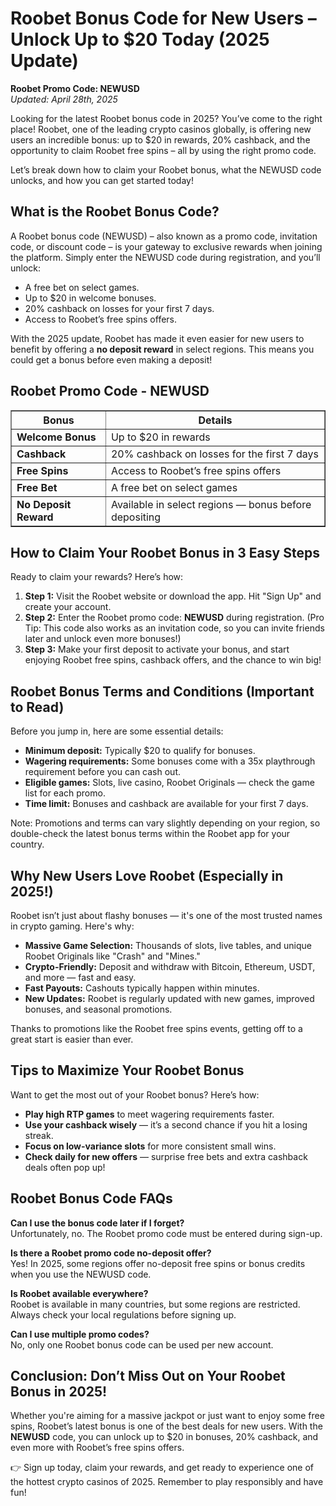 <h1>Roobet Bonus Code for New Users – Unlock Up to $20 Today (2025 Update)</h1>
<p><strong>Roobet Promo Code: NEWUSD</strong><br><em>Updated: April 28th, 2025</em></p>
<p>Looking for the latest Roobet bonus code in 2025? You’ve come to the right place! Roobet, one of the leading crypto casinos globally, is offering new users an incredible bonus: up to $20 in rewards, 20% cashback, and the opportunity to claim Roobet free spins – all by using the right promo code.</p>
<p>Let’s break down how to claim your Roobet bonus, what the NEWUSD code unlocks, and how you can get started today!</p>
<h2>What is the Roobet Bonus Code?</h2>
<p>A Roobet bonus code (NEWUSD) – also known as a promo code, invitation code, or discount code – is your gateway to exclusive rewards when joining the platform. Simply enter the NEWUSD code during registration, and you’ll unlock:</p>
<ul>
<li>A free bet on select games.</li>
<li>Up to $20 in welcome bonuses.</li>
<li>20% cashback on losses for your first 7 days.</li>
<li>Access to Roobet’s free spins offers.</li>
</ul>
<p>With the 2025 update, Roobet has made it even easier for new users to benefit by offering a <strong>no deposit reward</strong> in select regions. This means you could get a bonus before even making a deposit!</p>
<h2>Roobet Promo Code - NEWUSD</h2>
<table border="1">
<tr>
<th><strong>Bonus</strong></th>
<th><strong>Details</strong></th>
</tr>
<tr>
<td><strong>Welcome Bonus</strong></td>
<td>Up to $20 in rewards</td>
</tr>
<tr>
<td><strong>Cashback</strong></td>
<td>20% cashback on losses for the first 7 days</td>
</tr>
<tr>
<td><strong>Free Spins</strong></td>
<td>Access to Roobet’s free spins offers</td>
</tr>
<tr>
<td><strong>Free Bet</strong></td>
<td>A free bet on select games</td>
</tr>
<tr>
<td><strong>No Deposit Reward</strong></td>
<td>Available in select regions — bonus before depositing</td>
</tr>
</table>
<h2>How to Claim Your Roobet Bonus in 3 Easy Steps</h2>
<p>Ready to claim your rewards? Here’s how:</p>
<ol>
<li><strong>Step 1:</strong> Visit the Roobet website or download the app. Hit "Sign Up" and create your account.</li>
<li><strong>Step 2:</strong> Enter the Roobet promo code: <strong>NEWUSD</strong> during registration. (Pro Tip: This code also works as an invitation code, so you can invite friends later and unlock even more bonuses!)</li>
<li><strong>Step 3:</strong> Make your first deposit to activate your bonus, and start enjoying Roobet free spins, cashback offers, and the chance to win big!</li>
</ol>
<h2>Roobet Bonus Terms and Conditions (Important to Read)</h2>
<p>Before you jump in, here are some essential details:</p>
<ul>
<li><strong>Minimum deposit:</strong> Typically $20 to qualify for bonuses.</li>
<li><strong>Wagering requirements:</strong> Some bonuses come with a 35x playthrough requirement before you can cash out.</li>
<li><strong>Eligible games:</strong> Slots, live casino, Roobet Originals — check the game list for each promo.</li>
<li><strong>Time limit:</strong> Bonuses and cashback are available for your first 7 days.</li>
</ul>
<p>Note: Promotions and terms can vary slightly depending on your region, so double-check the latest bonus terms within the Roobet app for your country.</p>
<h2>Why New Users Love Roobet (Especially in 2025!)</h2>
<p>Roobet isn’t just about flashy bonuses — it's one of the most trusted names in crypto gaming. Here's why:</p>
<ul>
<li><strong>Massive Game Selection:</strong> Thousands of slots, live tables, and unique Roobet Originals like "Crash" and "Mines."</li>
<li><strong>Crypto-Friendly:</strong> Deposit and withdraw with Bitcoin, Ethereum, USDT, and more — fast and easy.</li>
<li><strong>Fast Payouts:</strong> Cashouts typically happen within minutes.</li>
<li><strong>New Updates:</strong> Roobet is regularly updated with new games, improved bonuses, and seasonal promotions.</li>
</ul>
<p>Thanks to promotions like the Roobet free spins events, getting off to a great start is easier than ever.</p>
<h2>Tips to Maximize Your Roobet Bonus</h2>
<p>Want to get the most out of your Roobet bonus? Here’s how:</p>
<ul>
<li><strong>Play high RTP games</strong> to meet wagering requirements faster.</li>
<li><strong>Use your cashback wisely</strong> — it’s a second chance if you hit a losing streak.</li>
<li><strong>Focus on low-variance slots</strong> for more consistent small wins.</li>
<li><strong>Check daily for new offers</strong> — surprise free bets and extra cashback deals often pop up!</li>
</ul>
<h2>Roobet Bonus Code FAQs</h2>
<p><strong>Can I use the bonus code later if I forget?</strong><br>Unfortunately, no. The Roobet promo code must be entered during sign-up.</p>
<p><strong>Is there a Roobet promo code no-deposit offer?</strong><br>Yes! In 2025, some regions offer no-deposit free spins or bonus credits when you use the NEWUSD code.</p>
<p><strong>Is Roobet available everywhere?</strong><br>Roobet is available in many countries, but some regions are restricted. Always check your local regulations before signing up.</p>
<p><strong>Can I use multiple promo codes?</strong><br>No, only one Roobet bonus code can be used per new account.</p>
<h2>Conclusion: Don’t Miss Out on Your Roobet Bonus in 2025!</h2>
<p>Whether you're aiming for a massive jackpot or just want to enjoy some free spins, Roobet’s latest bonus is one of the best deals for new users. With the <strong>NEWUSD</strong> code, you can unlock up to $20 in bonuses, 20% cashback, and even more with Roobet’s free spins offers.</p>
<p>👉 Sign up today, claim your rewards, and get ready to experience one of the hottest crypto casinos of 2025. Remember to play responsibly and have fun!</p>

</body>
</html>
